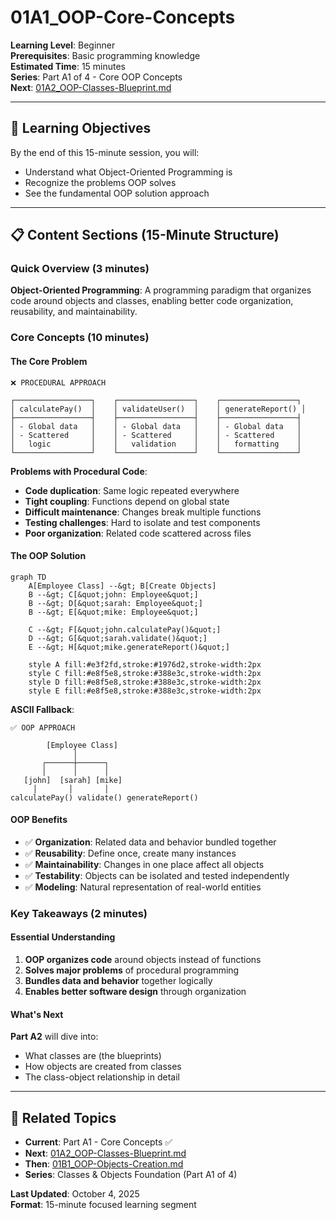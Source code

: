 # 01A1_OOP-Core-Concepts

**Learning Level**: Beginner  
**Prerequisites**: Basic programming knowledge  
**Estimated Time**: 15 minutes  
**Series**: Part A1 of 4 - Core OOP Concepts  
**Next**: [01A2_OOP-Classes-Blueprint.md](01A2_OOP-Classes-Blueprint.md)

---

## 🎯 Learning Objectives

By the end of this 15-minute session, you will:

- Understand what Object-Oriented Programming is
- Recognize the problems OOP solves
- See the fundamental OOP solution approach

---

## 📋 Content Sections (15-Minute Structure)

### Quick Overview (3 minutes)

**Object-Oriented Programming**: A programming paradigm that organizes code around objects and classes, enabling better code organization, reusability, and maintainability.

### Core Concepts (10 minutes)

#### **The Core Problem**

```text
❌ PROCEDURAL APPROACH

┌─────────────────┐    ┌─────────────────┐    ┌─────────────────┐
│ calculatePay()  │    │ validateUser()  │    │ generateReport() │
├─────────────────┤    ├─────────────────┤    ├─────────────────┤
│ - Global data   │    │ - Global data   │    │ - Global data   │
│ - Scattered     │    │ - Scattered     │    │ - Scattered     │
│   logic         │    │   validation    │    │   formatting    │
└─────────────────┘    └─────────────────┘    └─────────────────┘
```

**Problems with Procedural Code**:

- **Code duplication**: Same logic repeated everywhere
- **Tight coupling**: Functions depend on global state
- **Difficult maintenance**: Changes break multiple functions
- **Testing challenges**: Hard to isolate and test components
- **Poor organization**: Related code scattered across files

#### **The OOP Solution**

```mermaid
graph TD
    A[Employee Class] --&gt; B[Create Objects]
    B --&gt; C[&quot;john: Employee&quot;]
    B --&gt; D[&quot;sarah: Employee&quot;]
    B --&gt; E[&quot;mike: Employee&quot;]
    
    C --&gt; F[&quot;john.calculatePay()&quot;]
    D --&gt; G[&quot;sarah.validate()&quot;]
    E --&gt; H[&quot;mike.generateReport()&quot;]
    
    style A fill:#e3f2fd,stroke:#1976d2,stroke-width:2px
    style C fill:#e8f5e8,stroke:#388e3c,stroke-width:2px
    style D fill:#e8f5e8,stroke:#388e3c,stroke-width:2px
    style E fill:#e8f5e8,stroke:#388e3c,stroke-width:2px
```

**ASCII Fallback**:

```text
✅ OOP APPROACH

        [Employee Class]
              │
       ┌──────┼──────┐
       │      │      │
   [john]  [sarah] [mike]
     │       │       │
calculatePay() validate() generateReport()
```

#### **OOP Benefits**

- ✅ **Organization**: Related data and behavior bundled together
- ✅ **Reusability**: Define once, create many instances
- ✅ **Maintainability**: Changes in one place affect all objects
- ✅ **Testability**: Objects can be isolated and tested independently
- ✅ **Modeling**: Natural representation of real-world entities

### Key Takeaways (2 minutes)

#### **Essential Understanding**

1. **OOP organizes code** around objects instead of functions
2. **Solves major problems** of procedural programming
3. **Bundles data and behavior** together logically
4. **Enables better software design** through organization

#### **What's Next**

**Part A2** will dive into:

- What classes are (the blueprints)
- How objects are created from classes
- The class-object relationship in detail

---

## 🔗 Related Topics

- **Current**: Part A1 - Core Concepts ✅
- **Next**: [01A2_OOP-Classes-Blueprint.md](01A2_OOP-Classes-Blueprint.md)
- **Then**: [01B1_OOP-Objects-Creation.md](01B1_OOP-Objects-Creation.md)
- **Series**: Classes & Objects Foundation (Part A1 of 4)

**Last Updated**: October 4, 2025  
**Format**: 15-minute focused learning segment
